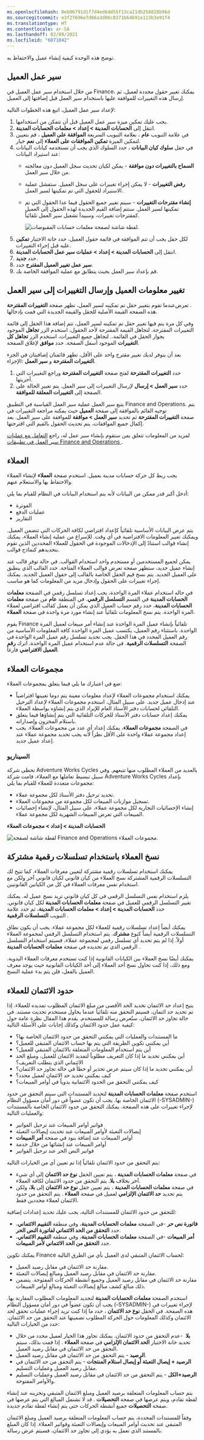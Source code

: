 ```yaml
---
ms.openlocfilehash: 0eb06791d1f7d4ed6dd55f13ca21db258828b96d
ms.sourcegitcommit: e3f27696e7d66a3d06c8371b64691e113b3e91f4
ms.translationtype: HT
ms.contentlocale: ar-SA
ms.lasthandoff: 02/09/2021
ms.locfileid: "6071042"
---
```

توضح هذه الوحدة كيفية إنشاء عميل والاحتفاظ به. 

## <a name="customer-workflow"></a>سير عمل العميل 

من خلال استخدام سير عمل العميل في Finance، يمكنك تغيير حقول محددة لعميل، ثم إرسال هذه التغييرات للموافقة عليها باستخدام سير العمل قبل إضافتها إلى العميل.

لإعداد سير عمل العميل، اتبع هذه الخطوات التالية:

1.  يجب عليك تمكين ميزة سير عمل العميل قبل أن تتمكن من استخدامها.
2.  انتقل إلى **الحسابات المدينة > إعداد > معلمات الحسابات المدينة**.
3.  في علامة التبويب **عام** ، بعلامة التبويب السريعة **الموافقة على العميل** ، قم بتعيين خيار **‎تمكين الموافقات على العملاء** إلى **نعم‏‎** لتمكين الميزة.
4.  في حقل **سلوك كيان البيانات** ، حدد السلوك الذي يجب أن تستخدمه كيانات البيانات عند استيراد البيانات:
    -  **السماح بالتغييرات دون موافقة** - يمكن لكيان تحديث سجل العميل دون معالجته من خلال سير العمل.
    - **رفض التغييرات** - لا يمكن إجراء تغييرات على سجل العميل. ستفشل عملية الاستيراد للحقول التي تم تمكينها لسير العمل.
    - **إنشاء مقترحات التغييرات** - سيتم تغيير جميع الحقول فيما عدا الحقول التي تم تمكينها لسير العمل. ستتم إضافة القيم الجديدة لهذه الحقول إلى العميل كمقترحات تغييرات، وسيبدأ تشغيل سير العمل تلقائياً.

        ![لقطة شاشة لصفحة معلمات حسابات المقبوضات.](../media/customer-approval.png)
5.  في قائمة حقول العميل، حدد خانة الاختيار **تمكين‏‎** لكل حقل يجب أن تتم الموافقة عليه قبل إجراء التغييرات.
6.  انتقل إلى **الحسابات المدينة > إعداد > عمليات سير عمل الحسابات المدينة**.
7.  حدد **جديد**.
8.  حدد **‎سير عمل تغيير العميل المقترح**.
9.  قم بإعداد سير العمل بحيث يتطابق مع عملية الموافقة الخاصة بك.
    

## <a name="change-customer-information-and-submit-the-changes-to-the-workflow"></a>تغيير معلومات العميل وإرسال التغييرات إلى سير العمل 

عندما تقوم بتغيير حقل تم تمكينه لسير العمل، تظهر صفحة **التغييرات المقترحة‎‏** . تعرض هذه الصفحة القيمة الأصلية للحقل والقيمة الجديدة التي قمت بإدخالها.

وفي كل مرة يتم فيها تغيير حقل تم تمكينه لسير العمل، تتم إضافة هذا الحقل إلى قائمة التغييرات المقترحة. لتجاهل القيمة المقترحة لأحد الحقول، استخدم الزر **تجاهل** الموجود بجوار الحقل في القائمة.. لتجاهل جميع التغييرات، استخدم الزر **تجاهل كل التغييرات** الموجود أسفل الصفحة. حدد **موافق** لإغلاق الصفحة.

بعد أن يتوفر لديك تغيير مقترح واحد على الأقل، تظهر قائمتان إضافيتان في الجزء الإجراء: **‎التغييرات المقترحة** و **سير العمل**.

1.  حدد **التغييرات المقترحة** لفتح صفحة **التغييرات المقترحة** وراجع التغييرات التي أجريتها.
2.  حدد **سير العمل > إرسال** لإرسال التغييرات إلى سير العمل.
    يتم تغيير الحالة على الصفحة إلى **التغييرات المعلقة للموافقة**.

يتبع سير العمل عملية سير العمل القياسية في التطبيق Finance and Operations. يتم توجيه القائم بالموافقة إلى صفحة **العميل** حيث يمكنه مراجعة التغييرات في صفحة **التغييرات المقترحة** ثم تحديد **سير العمل > موافقة** للموافقة على سير العمل. بعد إكمال جميع الموافقات، يتم تحديث الحقول بالقيم التي اقترحتها.

لمزيد من المعلومات تتعلق بمن ستقوم بإنشاء سير عمل له، راجع [التعامل مع عمليات سير العمل في تطبيقات Finance and Operations ](https://docs.microsoft.com/learn/modules/create-use-workflows-finance-operations/?azure-portal=true).

## <a name="customers"></a>العملاء 

يجب ربط كل حركة حسابات مدينة بعميل.
استخدم صفحة **العملاء** لإنشاء العملاء والاحتفاظ بها والاستعلام عنهم.

أدخل أكبر قدر ممكن من البيانات لأنه يتم استخدام البيانات في النظام للقيام بما يلي:

-   الفوترة
-   عمليات الدفع
-   التقارير

يتم عرض البيانات الأساسية تلقائياً كإعداد افتراضي لكافة الحركات التي تتضمن العميل. ويمكنك تغيير المعلومات الافتراضية في أي وقت. للإسراع من عملية إنشاء العملاء، يمكنك إنشاء قوالب استنادً إلى الإدخالات الموجودة في الحقول للعملاء المحددين الذين تقوم بتحديدهم كنماذج قوالب.

يمكن لجميع المستخدمين أو مستخدم واحد استخدام القوالب. في حالة توفر قالب عند إنشاء عميل جديد، ستظهر صفحة تعرض قوالب العملاء المتاحة. حدد القالب الذي ينطبق على العميل الجديد. يتم نسخ قيم الحقل الخاصة بالقالب إلى حقول العميل الجديد. يمكنك إجراء تغييرات على الحقول وإدخال مزيد من المعلومات كما هو مناسب.

في حاله استخدام عملاء المرة الواحدة، يجب إعداد تسلسل رقمي في الصفحة **معلمات الحسابات المدينة** في القسم **التسلسل الرقمي**. في المنطقة **عام** من صفحة **معلمات الحسابات المدينة**، حدد رقم حساب العميل الذي يمكن أن يعمل كقالب افتراضي لعملاء المرة الواحدة. يتم نسخ المعلومات تلقائياً عند إنشاء مورد مرة واحدة في صفحة **العملاء**.

يقوم Finance تلقائياً بإنشاء عميل المرة الواحدة عند إنشاء أمر مبيعات لعميل المرة الواحدة. باستثناء رقم العميل، يكتسب عميل المرة الواحدة كافة المعلومات الأساسية من رقم العميل المحدد في هذا الحقل. يجب تحديد تسلسل رقم عميل المرة الواحدة في الصفحة **التسلسلات الرقمية**. في حالة عدم استخدام عميل المرة الواحدة، اترك **رقم العميل الافتراضي** فارغاً.

## <a name="customer-groups"></a>مجموعات العملاء 

ضع في اعتبارك ما يلي فيما يتعلق بمجموعات العملاء:

-   يمكنك استخدام مجموعات العملاء لإعداد معلومات معينة يتم دوما تعيينها افتراضياً عند إدخال عميل جديد. على سبيل المثال، استخدم مجموعات العملاء لإعداد الترحيل التلقائي لحسابات دفتر الأستاذ العام للإيراد الذي يتم إنشاؤه بواسطة العملاء.
-   يمكنك إعداد حسابات دفتر الأستاذ للحركات التلقائية التي يتم إنشاؤها فيما يتعلق باستلام المخزون وإصداراته.
-   في الصفحة **مجموعات العملاء**، يمكنك إعداد أي عدد من مجموعات العملاء. يجب إعداد مجموعة عملاء واحدة على الأقل نظراً لأنه يجب تحديد مجموعة عملاء عند إعداد عميل جديد.

### <a name="scenario"></a>السيناريو

تحظى شركة Adventure Works Cycles بالعديد من العملاء المطلوب منها تتبعهم. وفي سبيل تبسيط تعاملها مع العملاء، قامت شركة Adventure Works Cycles بإعداد مجموعات متعددة للعملاء للقيام بما يلي:

-   تحديد ترحيل دفتر الأستاذ لكل مجموعة عملاء.
-   تسجيل موازنات المبيعات لكل مجموعة من مجموعات العملاء.
-   إنشاء الإحصائيات التجارية لكل مجموعة عملاء، على سبيل المثال، لإنشاء إحصائيات المبيعات التي تعرض المبيعات الشهرية لكل مجموعة عملاء.

**الحسابات المدينة > إعداد > مجموعات العملاء**

![لقطة شاشة لصفحة Finance and Operations مجموعات العملاء.](../media/customer-groups.png)



## <a name="copy-customers-by-using-shared-number-sequences"></a>نسخ العملاء باستخدام تسلسلات رقمية مشتركة 

يمكنك استخدام تسلسلات رقمية مشتركة لتعيين معرفات العملاء. كما تتيح لك التسلسلات الرقمية المشتركة نسخ العملاء من كيان قانوني لكيان قانوني آخر ولكن مع استخدام نفس معرفات العملاء في كل من الكيانين القانونيين.

يلزم استخدام نفس التسلسل الرقمي في كل كيان قانوني تريد نسخ عميل له. يمكنك تغيير التسلسل الرقمي للعميل في صفحة **معلمات الحسابات المدينة** لكل كيان قانوني.
حدد **الحسابات المدينة > إعداد > معلمات الحسابات المدينة**، ثم حدد علامة التبويب **التسلسلات الرقمية** .

يمكنك أيضاً إعداد تسلسلات رقمية للعملاء لكل مجموعة عملاء.
يجب أن يكون نطاق التسلسلات الرقمية أيضاً كنوع **مشترك**. يتم استخدام التسلسل الرقمي لمجموعة العملاء أولاً. إذا لم يتم تحديد أي تسلسل رقمي لمجموعة عملاء، فسيتم استخدام التسلسل الرقمي الذي تم تحديده في صفحة **معلمات الحسابات المدينة** .

يمكنك أيضًا نسخ العملاء بين الكيانات القانونية إذا كنت تستخدم معرفات العملاء اليدوية. ومع ذلك، إذا كنت تحاول نسخ أحد العملاء إلى أحد الكيانات القانونية حيث يوجد معرف العميل بالفعل، فلن يتم بدء عملية النسخ.

## <a name="credit-limits-for-customers"></a>حدود الائتمان للعملاء 

يتيح إعداد حد الائتمان تحديد الحد الأقصى من مبلغ الائتمان المطلوب تمديده للعملاء. إذا تم تحديد حد ائتمان، فسيتم التحقق منه تلقائياً عندما يحاول مستخدم تحديث مستند. في حالة تجاوز حد الائتمان، ستُعرض رسالة للمستخدم. يقدم هذا المقال نظرة عامة حول كيفية عمل حدود الائتمان وكذلك إجابات على الأسئلة التالية:

-   ما المستندات والعمليات التي يمكنني التحقق من حدود الائتمان الخاصة بها؟
-   أين يمكنني تكوين الطريقة التي يتم بها حساب الائتمان المتبقي للعميل؟
-   أين يتم استخدام المعلومات المتعلقة بالائتمان المتبقي للعميل؟
-   أين يمكنني تحديد ما إذا كان التعريف مطلوباً لتمديد الائتمان للعميل، ومبلغ الحد الائتماني الذي يتطلب التعريف؟
-   أين يمكنني تحديد ما إذا كان سيتم عرض تحذير أو خطأ في حالة تجاوز حد الائتمان؟
-   كيف يمكنني تحديد حد الائتمان لعميل محدد؟
-   كيف يمكنني التحقق من الحدود الائتمانية يدوياً في أوامر المبيعات؟

استخدم صفحة **معلمات الحسابات المدينة** لتحديد المستندات التي سيتم التحقق من حدود الائتمان الخاصة بها. يجب أن تكون عضواً في دور أمان مسؤول النظام (-SYSADMIN-) لإجراء تغييرات على هذه الصفحة.
يمكنك التحقق من حدود الائتمان الخاصة بالمستندات والعمليات التالية:

-   فواتير أوامر المبيعات عند ترحيل الفواتير
-   إيصالات التعبئة لأوامر المبيعات عند تحديث إيصالات التعبئة
-   أوامر المبيعات عند إضافة بنود في صفحة **أمر المبيعات** 
-   أوامر المبيعات عند إنشائها من خلال خدمة
-   فواتير النص الحر عند ترحيل الفواتير

يتم التحقق من حدود الائتمان تلقائياً إذا تم تعيين أي من الخيارات التالية:

-   في صفحة **معلمات الحسابات المدينة** ، يتم تعيين الحقل **نوع حد الائتمان** إلى أي شيء آخر بخلاف **بلا**. يتم التحقق من حدود الائتمان لكافة العملاء.
-   في صفحة **معلمات الحسابات المدينة** ، يتم تعيين حقل **نوع حد الائتمان** إلى **بلا،** ولكن يتم تحديد **حد الائتمان الإلزامي** لعميل في صفحة **العملاء** . يتم التحقق من حدود الائتمان لعملاء محددين فقط.

للتحقق من حدود الائتمان للمستندات التالية، يجب عليك تحديد إعدادات إضافية:

-   **فاتورة نص حر** -في الصفحة **معلمات الحسابات المدينة**، وفي منطقة **التقييم الائتماني**، حدد **التحقق من الحد الائتماني لفاتورة النص الحر**.
-   **أمر المبيعات** -في الصفحة **معلمات الحسابات المدينة**، وفي منطقة **التقييم الائتماني**، حدد **التحقق من الحد الائتماني لأمر المبيعات**.

يمكنك تكوين Finance لحساب الائتمان المتبقي لدى العميل بأي من الطرق التالية:

-   مقارنة حد الائتمان في مقابل رصيد العميل.
-   مقارنة حد الائتمان في مقابل رصيد العميل ومبالغ إيصالات التعبئة.
-   مقارنة حد الائتمان في مقابل رصيد العميل وجميع أنشطة الحركات المفتوحة. يتضمن ذلك مبالغ كشف مبالغ إيصالات التعبئة ومبالغ أوامر المبيعات.

استخدم الصفحة **معلمات الحسابات المدينة** لتحديد المعلومات المطلوب المقارنة بها. يجب أن تكون عضواً في دور أمان مسؤول النظام (-SYSADMIN-) لإجراء تغييرات في هذه الصفحة.
في الحقل **نوع حد الائتمان** ، حدد ما إذا كنت تريد إجراء عمليات تحقق لحد الائتمان وكذلك المعلومات حول الحركة المطلوب تضمينها عند التحقق من حد الائتمان. حدد من الخيارات التالية:

-   **بلا**  -عدم التحقق من حدود الائتمان. يمكنك تجاوز هذا الخيار لعميل محدد من خلال تحديد خانة الاختيار **الحد الائتمان الإلزامي** في صفحة **العملاء** . إذا قمت بذلك، سيتم التحقق من حد الائتمان في مقابل رصيد العميل.
-   **الرصيد** - يتم التحقق من حد الائتمان في مقابل رصيد العميل.
-   **الرصيد + إيصال التعبئة أو إيصال استلام المنتجات** - يتم التحقق من حد الائتمان في مقابل رصيد العميل وعمليات التسليم.
-   **الرصيد+الكل** - يتم التحقق من حد الائتمان في مقابل رصيد العميل وعمليات التسليم والأوامر المفتوحة.

يتم حساب المعلومات المتعلقة برصيد العميل ومبلغ الائتمان المتبقي وتخزينه عند إنشاء لقطة تقادم، ويتم عرضها في صفحة **التحصيلات** . قد لا تشتمل المبالغ التي يتم عرضها في صفحة **التحصيلات** جميع أنشطة الحركات حتى يتم إنشاء لقطة تقادم جديدة.

وفقاً للمستندات المحددة، يتم حساب المعلومات المتعلقة برصيد العميل ومبلغ الائتمان المتبقي عند تحديث أوامر المبيعات وإيصالات التعبئة وفواتير العملاء. إذا كان المبلغ بالمستند الذي تعمل به يؤدي إلى تجاوز حد الائتمان، فسيتم عرض رسالة.
